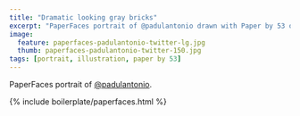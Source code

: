 ```yaml
---
title: "Dramatic looking gray bricks"
excerpt: "PaperFaces portrait of @padulantonio drawn with Paper by 53 on an iPad."
image: 
  feature: paperfaces-padulantonio-twitter-lg.jpg
  thumb: paperfaces-padulantonio-twitter-150.jpg
tags: [portrait, illustration, paper by 53]
---
```


PaperFaces portrait of [@padulantonio](http://twitter.com/padulantonio).

{% include boilerplate/paperfaces.html %}